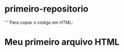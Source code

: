 # primeiro-repositorio
'''
Para copiar o código em HTML:
<html>
<h1>Meu primeiro arquivo HTML</h1>
</html>
